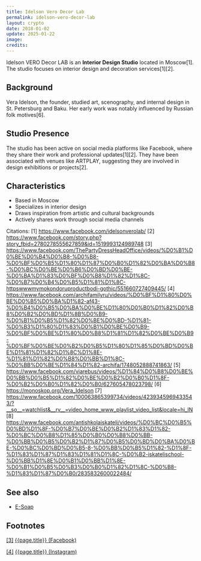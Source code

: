 ```yaml
---
title: Idelson Vero Decor Lab
permalink: idelson-vero-decor-lab
layout: crypto
date: 2018-01-02
update: 2025-01-22
image:
credits:
---
```


Idelson VERO Decor LAB is an **Interior Design Studio** located in Moscow[1]. The studio focuses on interior design and decoration services[1][2].

## Background
Vera Idelson, the founder, studied art, scenography, and internal design in St. Petersburg and Baku. Her early work was notably influenced by Russian folk motives[6].

## Studio Presence
The studio has been active on social media platforms like Facebook, where they share their work and professional updates[1][2]. They have been associated with venues like ARTPLAY, suggesting they are involved in design exhibitions or projects[2].

## Characteristics
- Based in Moscow
- Specializes in interior design
- Draws inspiration from artistic and cultural backgrounds
- Actively shares work through social media channels

Citations:
[1] https://www.facebook.com/idelsonverolab/
[2] https://www.facebook.com/story.php?story_fbid=2780278555627859&id=1519993124989748
[3] https://www.facebook.com/ThePartyDressHeadOffice/videos/%D0%B1%D0%BE%D0%B4%D0%B8-%D0%B8-%D0%BF%D0%B5%D1%80%D1%87%D0%B0%D1%82%D0%BA%D0%B8-%D0%BC%D0%BE%D0%B6%D0%BD%D0%BE-%D0%BA%D1%83%D0%BF%D0%B8%D1%82%D1%8C-%D0%B7%D0%B4%D0%B5%D1%81%D1%8C-httpswwwmymokondoruproductbodi-gothic/551660727409445/
[4] https://www.facebook.com/archifamilyru/videos/%D0%BF%D1%80%D0%BE%D0%B5%D0%BA%D1%82-af43-%D0%B4%D0%B5%D0%BA%D0%BE%D1%80%D0%B0%D1%82%D0%B8%D0%B2%D0%BD%D1%8B%D0%B9-%D0%B1%D0%B5%D1%82%D0%BE%D0%BD-%D1%81-%D0%B3%D1%80%D1%83%D0%B1%D0%BE%D0%B9-%D0%BF%D0%BE%D1%80%D0%B8%D1%81%D1%82%D0%BE%D0%B9-%D0%BF%D0%BE%D0%B2%D0%B5%D1%80%D1%85%D0%BD%D0%BE%D1%81%D1%82%D1%8C%D1%8E-%D1%81%D1%82%D0%B8%D0%BB%D1%8C-%D0%BB%D0%BE%D1%84%D1%82-archifa/1748052888741863/
[5] https://www.facebook.com/viarebus/videos/%D1%84%D0%B8%D0%BE%D0%BB%D0%B5%D1%82%D0%BE%D0%B2%D0%B0%D1%8F-%D0%B2%D0%B0%D1%82%D0%B0/627605478023798/
[6] https://monoskop.org/Vera_Idelson
[7] https://www.facebook.com/100063865399734/videos/4239345969433543/?__so__=watchlist&__rv__=video_home_www_playlist_video_list&locale=hi_IN
[8] https://www.facebook.com/antishkolaiskateli/videos/%D0%BC%D0%B5%D0%BD%D1%8F-%D0%B7%D0%BE%D0%B2%D1%83%D1%82-%D0%BC%D0%B8%D1%85%D0%B0%D0%B8%D0%BB-%D0%BB%D0%B5%D0%B2%D1%87%D0%B5%D0%BD%D0%BA%D0%BE-%D0%BC%D0%BD%D0%B5-8-%D0%BB%D0%B5%D1%82-%D1%8F-%D1%83%D1%87%D1%83%D1%81%D1%8C-%D0%B2-iskatelischool-%D0%BB%D1%8E%D0%B1%D0%BB%D1%8E-%D0%B1%D0%B5%D0%B3%D0%B0%D1%82%D1%8C-%D0%B8-%D1%83%D1%87%D0%B0/2835832600022484/

## See also

+ [E-Soap](e-soap)

## Footnotes

[[3]](#a3) <span id="f3"></span> [{{page.title}} (Facebook)](https://www.facebook.com/pg/idelsonverolab/services/?ref=page_internal)

[[4]](#a4) <span id="f4"></span> [{{page.title}} (Instagram)](https://www.instagram.com/idelsonverolab/)
